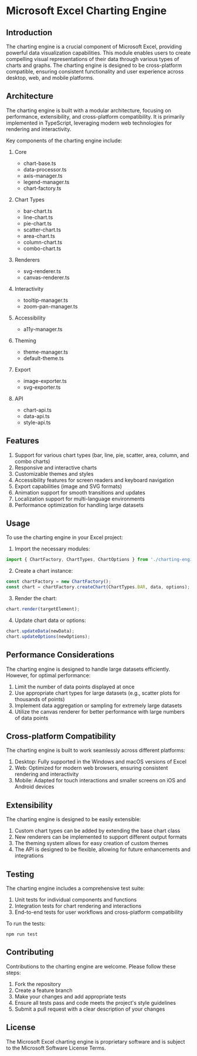 # Microsoft Excel Charting Engine

## Introduction

The charting engine is a crucial component of Microsoft Excel, providing powerful data visualization capabilities. This module enables users to create compelling visual representations of their data through various types of charts and graphs. The charting engine is designed to be cross-platform compatible, ensuring consistent functionality and user experience across desktop, web, and mobile platforms.

## Architecture

The charting engine is built with a modular architecture, focusing on performance, extensibility, and cross-platform compatibility. It is primarily implemented in TypeScript, leveraging modern web technologies for rendering and interactivity.

Key components of the charting engine include:

1. Core
   - chart-base.ts
   - data-processor.ts
   - axis-manager.ts
   - legend-manager.ts
   - chart-factory.ts

2. Chart Types
   - bar-chart.ts
   - line-chart.ts
   - pie-chart.ts
   - scatter-chart.ts
   - area-chart.ts
   - column-chart.ts
   - combo-chart.ts

3. Renderers
   - svg-renderer.ts
   - canvas-renderer.ts

4. Interactivity
   - tooltip-manager.ts
   - zoom-pan-manager.ts

5. Accessibility
   - a11y-manager.ts

6. Theming
   - theme-manager.ts
   - default-theme.ts

7. Export
   - image-exporter.ts
   - svg-exporter.ts

8. API
   - chart-api.ts
   - data-api.ts
   - style-api.ts

## Features

1. Support for various chart types (bar, line, pie, scatter, area, column, and combo charts)
2. Responsive and interactive charts
3. Customizable themes and styles
4. Accessibility features for screen readers and keyboard navigation
5. Export capabilities (image and SVG formats)
6. Animation support for smooth transitions and updates
7. Localization support for multi-language environments
8. Performance optimization for handling large datasets

## Usage

To use the charting engine in your Excel project:

1. Import the necessary modules:

```typescript
import { ChartFactory, ChartTypes, ChartOptions } from './charting-engine';
```

2. Create a chart instance:

```typescript
const chartFactory = new ChartFactory();
const chart = chartFactory.createChart(ChartTypes.BAR, data, options);
```

3. Render the chart:

```typescript
chart.render(targetElement);
```

4. Update chart data or options:

```typescript
chart.updateData(newData);
chart.updateOptions(newOptions);
```

## Performance Considerations

The charting engine is designed to handle large datasets efficiently. However, for optimal performance:

1. Limit the number of data points displayed at once
2. Use appropriate chart types for large datasets (e.g., scatter plots for thousands of points)
3. Implement data aggregation or sampling for extremely large datasets
4. Utilize the canvas renderer for better performance with large numbers of data points

## Cross-platform Compatibility

The charting engine is built to work seamlessly across different platforms:

1. Desktop: Fully supported in the Windows and macOS versions of Excel
2. Web: Optimized for modern web browsers, ensuring consistent rendering and interactivity
3. Mobile: Adapted for touch interactions and smaller screens on iOS and Android devices

## Extensibility

The charting engine is designed to be easily extensible:

1. Custom chart types can be added by extending the base chart class
2. New renderers can be implemented to support different output formats
3. The theming system allows for easy creation of custom themes
4. The API is designed to be flexible, allowing for future enhancements and integrations

## Testing

The charting engine includes a comprehensive test suite:

1. Unit tests for individual components and functions
2. Integration tests for chart rendering and interactions
3. End-to-end tests for user workflows and cross-platform compatibility

To run the tests:

```
npm run test
```

## Contributing

Contributions to the charting engine are welcome. Please follow these steps:

1. Fork the repository
2. Create a feature branch
3. Make your changes and add appropriate tests
4. Ensure all tests pass and code meets the project's style guidelines
5. Submit a pull request with a clear description of your changes

## License

The Microsoft Excel charting engine is proprietary software and is subject to the Microsoft Software License Terms.